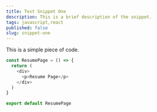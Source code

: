 ```yaml
---
title: Test Snippet One
description: This is a brief description of the snippet.
tags: javascript,react
published: false
slug: snippet-one
---
```


This is a simple piece of code.

```javascript
const ResumePage = () => {
  return (
    <div>
      <p>Resume Page</p>
    </div>
  )
}

export default ResumePage
```
